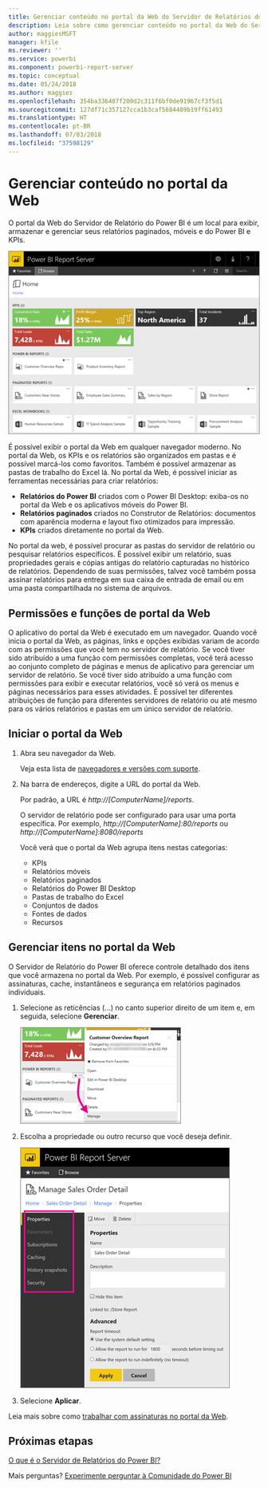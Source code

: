 ```yaml
---
title: Gerenciar conteúdo no portal da Web do Servidor de Relatórios do Power BI
description: Leia sobre como gerenciar conteúdo no portal da Web do Servidor de Relatórios do Power BI.
author: maggiesMSFT
manager: kfile
ms.reviewer: ''
ms.service: powerbi
ms.component: powerbi-report-server
ms.topic: conceptual
ms.date: 05/24/2018
ms.author: maggies
ms.openlocfilehash: 354ba336407f200d2c311f6bf0de91967cf3f5d1
ms.sourcegitcommit: 127df71c357127cca1b3caf5684489b19ff61493
ms.translationtype: HT
ms.contentlocale: pt-BR
ms.lasthandoff: 07/03/2018
ms.locfileid: "37598129"
---
```

# <a name="manage-content-in-the-web-portal"></a>Gerenciar conteúdo no portal da Web 
O portal da Web do Servidor de Relatório do Power BI é um local para exibir, armazenar e gerenciar seus relatórios paginados, móveis e do Power BI e KPIs.

![Portal da Web do Servidor de Relatórios](media/getting-around/report-server-web-portal.png)

É possível exibir o portal da Web em qualquer navegador moderno. No portal da Web, os KPIs e os relatórios são organizados em pastas e é possível marcá-los como favoritos. Também é possível armazenar as pastas de trabalho do Excel lá. No portal da Web, é possível iniciar as ferramentas necessárias para criar relatórios:

* **Relatórios do Power BI** criados com o Power BI Desktop: exiba-os no portal da Web e os aplicativos móveis do Power BI.
* **Relatórios paginados** criados no Construtor de Relatórios: documentos com aparência moderna e layout fixo otimizados para impressão.
* **KPIs** criados diretamente no portal da Web.

No portal da web, é possível procurar as pastas do servidor de relatório ou pesquisar relatórios específicos. É possível exibir um relatório, suas propriedades gerais e cópias antigas do relatório capturadas no histórico de relatórios. Dependendo de suas permissões, talvez você também possa assinar relatórios para entrega em sua caixa de entrada de email ou em uma pasta compartilhada no sistema de arquivos.

## <a name="web-portal-roles-and-permissions"></a>Permissões e funções de portal da Web
O aplicativo do portal da Web é executado em um navegador. Quando você inicia o portal da Web, as páginas, links e opções exibidas variam de acordo com as permissões que você tem no servidor de relatório. Se você tiver sido atribuído a uma função com permissões completas, você terá acesso ao conjunto completo de páginas e menus de aplicativo para gerenciar um servidor de relatório. Se você tiver sido atribuído a uma função com permissões para exibir e executar relatórios, você só verá os menus e páginas necessários para esses atividades. É possível ter diferentes atribuições de função para diferentes servidores de relatório ou até mesmo para os vários relatórios e pastas em um único servidor de relatório.

## <a name="start-the-web-portal"></a>Iniciar o portal da Web
1. Abra seu navegador da Web.
   
    Veja esta lista de [navegadores e versões com suporte](browser-support.md).
2. Na barra de endereços, digite a URL do portal da Web.
   
    Por padrão, a URL é <em>http://[ComputerName]/reports</em>.
   
    O servidor de relatório pode ser configurado para usar uma porta específica. Por exemplo, <em>http://[ComputerName]:80/reports</em> ou <em>http://[ComputerName]:8080/reports</em>
   
    Você verá que o portal da Web agrupa itens nestas categorias:
   
   * KPIs
   * Relatórios móveis
   * Relatórios paginados
   * Relatórios do Power BI Desktop
   * Pastas de trabalho do Excel
   * Conjuntos de dados
   * Fontes de dados
   * Recursos

## <a name="manage-items-in-the-web-portal"></a>Gerenciar itens no portal da Web
O Servidor de Relatório do Power BI oferece controle detalhado dos itens que você armazena no portal da Web. Por exemplo, é possível configurar as assinaturas, cache, instantâneos e segurança em relatórios paginados individuais.

1. Selecione as reticências (...) no canto superior direito de um item e, em seguida, selecione **Gerenciar**.
   
    ![Selecionar Gerenciar](media/getting-around/report-server-web-portal-manage-ellipsis.png)
2. Escolha a propriedade ou outro recurso que você deseja definir.
   
    ![Selecionar uma propriedade](media/getting-around/report-server-web-portal-manage-properties.png)
3. Selecione **Aplicar**.

Leia mais sobre como [trabalhar com assinaturas no portal da Web](https://docs.microsoft.com/sql/reporting-services/working-with-subscriptions-web-portal).

## <a name="next-steps"></a>Próximas etapas
[O que é o Servidor de Relatórios do Power BI?](get-started.md)

Mais perguntas? [Experimente perguntar à Comunidade do Power BI](https://community.powerbi.com/)


